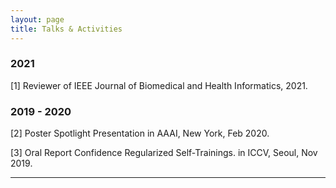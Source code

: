 ```yaml
---
layout: page
title: Talks & Activities
---
```

### 2021

[1] Reviewer of IEEE Journal of Biomedical and Health Informatics, 2021.


### 2019 - 2020

[2] Poster Spotlight Presentation in AAAI, New York, Feb 2020.

[3] Oral Report Confidence Regularized Self-Trainings. in ICCV, Seoul, Nov 2019. 

<hr>
